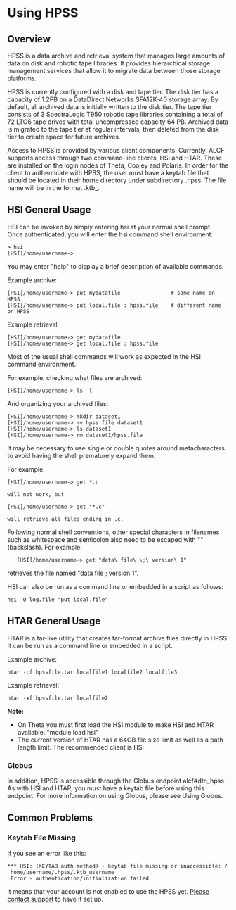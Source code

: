 # Using HPSS
## Overview

HPSS is a data archive and retrieval system that manages large amounts of data on disk and robotic tape libraries. It provides hierarchical storage management services that allow it to migrate data between those storage platforms.

HPSS is currently configured with a disk and tape tier. The disk tier has a capacity of 1.2PB on a DataDirect Networks SFA12K-40 storage array. By default, all archived data is initially written to the disk tier. The tape tier consists of 3 SpectraLogic T950 robotic tape libraries containing a total of 72 LTO6 tape drives with total uncompressed capacity 64 PB. Archived data is migrated to the tape tier at regular intervals, then deleted from the disk tier to create space for future archives.

Access to HPSS is provided by various client components. Currently, ALCF supports access through two command-line clients, HSI and HTAR.  These are installed on the login nodes of Theta, Cooley and Polaris. In order for the client to authenticate with HPSS, the user must have a keytab file that should be located in their home directory under subdirectory .hpss. The file name will be in the format .ktb_<userid>.
  
## HSI General Usage

HSI can be invoked by simply entering hsi at your normal shell prompt. Once authenticated, you will enter the hsi command shell environment:
```
> hsi
[HSI]/home/username->
```

You may enter "help" to display a brief description of available commands.

Example archive:
```
[HSI]/home/username-> put mydatafile                # same name on HPSS
[HSI]/home/username-> put local.file : hpss.file    # different name on HPSS
```

Example retrieval:
```
[HSI]/home/username-> get mydatafile
[HSI]/home/username-> get local.file : hpss.file
```

Most of the usual shell commands will work as expected in the HSI command environment. 
  
For example, checking what files are archived:
```
[HSI]/home/username-> ls -l
```

And organizing your archived files:
```
[HSI]/home/username-> mkdir dataset1
[HSI]/home/username-> mv hpss.file dataset1
[HSI]/home/username-> ls dataset1
[HSI]/home/username-> rm dataset1/hpss.file
```

It may be necessary to use single or double quotes around metacharacters to avoid having the shell prematurely expand them.  
  
For example:
```
[HSI]/home/username-> get *.c

will not work, but

[HSI]/home/username-> get "*.c"
  
will retrieve all files ending in .c.  
```

Following normal shell conventions, other special characters in filenames such as whitespace and semicolon also need to be escaped with "\" (backslash).   For example:

       [HSI]/home/username-> get "data\ file\ \;\ version\ 1"

retrieves the file named "data file ; version 1".

HSI can also be run as a command line or embedded in a script as follows:
```
hsi -O log.file "put local.file"
```

## HTAR General Usage
HTAR is a tar-like utility that creates tar-format archive files directly in HPSS. It can be run as a command line or embedded in a script.

Example archive:
```
htar -cf hpssfile.tar localfile1 localfile2 localfile3
```

Example retrieval:
```
htar -xf hpssfile.tar localfile2
```

**Note:**
- On Theta you must first load the HSI module to make HSI and HTAR available. "module load hsi"
- The current version of HTAR has a 64GB file size limit as well as a path length limit.  The recommended client is HSI

### Globus
In addition, HPSS is accessible through the Globus endpoint alcf#dtn_hpss.  As with HSI and HTAR, you must have a keytab file before using this endpoint.  For more information on using Globus, please see Using Globus.

## Common Problems
### Keytab File Missing
If you see an error like this:
```
*** HSI: (KEYTAB auth method) - keytab file missing or inaccessible: /
 home/username/.hpss/.ktb_username
 Error - authentication/initialization failed
 ```
 it means that your account is not enabled to use the HPSS yet. [Please contact support](mailto:support@alcf.anl.gov) to have it set up.
  
  
 
